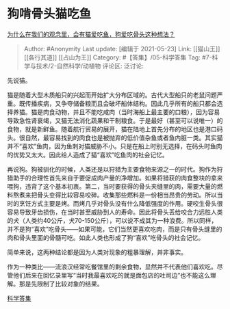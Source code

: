 # 狗啃骨头猫吃鱼
[为什么在我们的观念里，会有猫爱吃鱼，狗爱吃骨头这种想法？](https://www.zhihu.com/question/65918134/answer/431226031)

> Author: #Anonymity
> Last update: [编辑于 2021-05-23]
> Link: [[猫山王]] [[各行其道]] [[占山为王]]
> Category: #【答集】/05-科学答集
> Tag: #7-科学与技术/2-自然科学/动植物 
> 评论区:
> 泛讨论:

先说猫。

猫是随着大型木质船只的兴起而开始扩大分布区域的。古代大型船只的老鼠问题严重。既传播疾病，又争夺储备粮而且会破坏船体结构。因此几乎所有的船只都会选择养猫。猫是肉食动物，并且不能吃咸肉（当时海船上最主要的口粮），因为容易导致急性肾衰竭，又猫无法消化蔬果和干制粮食。于是最好（甚至可以说唯一）的食物，就是新鲜鱼。随着航行贸易的展开，猫在陆地上首先分布的地区也是港口码头。很自然，最容易找到的肉食也是被抛弃的低价值杂鱼或者鱼内脏一类。其实猫并不“喜欢”鱼肉，因为鱼刺对猫威胁不小。只是在船上时别无选择，在码头时鱼肉的优势又太大。因此给人造成了猫“喜欢”吃鱼肉的社会记忆。

再说狗。狗被驯化的时候，人类还是以狩猎为主要食物来源之一的时代。狗作为狩猎助手的合理性首先来自于要促成肉产量的净增加。如果将猎获的肉食整块的拿来喂狗，违背了这个基本初衷。第二，当时要获得的骨头夹缝里的肉，需要大量的燃料熬煮来把骨头变得比较容易咬碎。收集那些燃料是一份相当昂贵的劳动。所以当时的烹饪方式主要是烤。而烤几乎对骨头没有什么降低强度的作用。硬咬生骨头很容易导致牙齿损伤，在当时甚至威胁到人的寿命。因此将骨头丢给咬合力远胜人类的犬（人类约40公斤，犬70-150公斤），可以说不成其为一种浪费。所以同样，并不是狗“喜欢”吃骨头——如果可能，它们当然更喜欢吃肉，而是只有骨头缝里的肉和骨头里面的骨髓可吃。如此人类也形成了狗“喜欢”吃骨头的社会记忆。

简单来说，这两种结论都是因为人类对现象的粗暴理解，并非事实。

作为一种类比——流浪汉经常吃餐馆里的剩余食物，显然并不代表他们喜欢吃。尽管他们后来在回忆录里写“当时我最喜欢吃的就是面包店的吐司边”也不能这么理解。那是先限制了比较对象的结果。

[科学答集](https://zhihu.com/collection/304168613)
